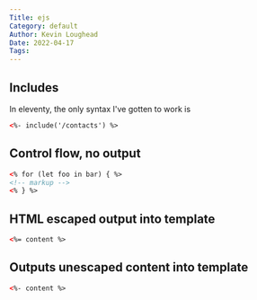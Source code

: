```yaml
---
Title: ejs
Category: default
Author: Kevin Loughead
Date: 2022-04-17
Tags:
---
```


## Includes

In eleventy, the only syntax I've gotten to work is

```html
<%- include('/contacts') %>
```

## Control flow, no output

```html
<% for (let foo in bar) { %>
<!-- markup -->
<% } %>
```

## HTML escaped output into template

```html
<%= content %>
```

## Outputs unescaped content into template

```html
<%- content %>
```
